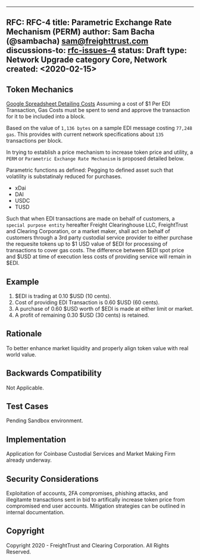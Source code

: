 
---
RFC: RFC-4
title: Parametric Exchange Rate Mechanism (PERM)
author:  Sam Bacha (@sambacha) sam@freighttrust.com
discussions-to: [rfc-issues-4](https://github.com/freight-chain/rfc/issues/5)
status: Draft
type: Network Upgrade
category Core, Network
created: <2020-02-15>
---
## Token Mechanics 
[Google Spreadsheet Detailing Costs](https://docs.google.com/spreadsheets/d/1YDjC3ShHhJnl_B55F0MfU01t0MOTN_Y6zMXjfmMcFLU/edit#gid=0)
Assuming a cost of $1 Per EDI Transaction, Gas Costs must be spent to send and approve the transaction for it to be included into a block. <br>

Based on the value of `1,136 bytes` on a sample EDI message costing `77,248 gas`. This provides with current network specifications about `135` transactions per block. <br>

In trying to establish a price mechanism to increase token price and utility, a `PERM` or `Parametric Exchange Rate Mechanism` is proposed detailed below. <br>

Parametric functions as defined: 
Pegging to defined asset such that volatility is substatinaly reduced for purchases. 
- xDai 
- DAI 
- USDC
- TUSD 

Such that when EDI transactions are made on behalf of customers, a `special purpose entity` hereafter Freight Clearinghouse LLC, FreightTrust and Clearing Corporation, or a market maker, shall act on behalf of customers through a 3rd party custodial service provider to either purchase the requesite tokens up to $1 USD value of $EDI for processing of transactions to cover gas costs. The difference between $EDI spot price and $USD at time of execution less costs of providing service will remain in $EDI. <br>

## Example 
1. $EDI is trading at 0.10 $USD (10 cents).
2. Cost of providing EDI Transaction is 0.60 $USD (60 cents).
3. A purchase of 0.60 $USD worth of $EDI is made at either limit or market. 
4. A profit of remaining 0.30 $USD (30 cents) is retained.

## Rationale
To better enhance market liquidity and properly align token value with real world value.

## Backwards Compatibility
Not Applicable.

## Test Cases
Pending Sandbox environment.

## Implementation
Application for Coinbase Custodial Services and Market Making Firm already underway.

## Security Considerations
Exploitation of accounts, 2FA compromises, phishing attacks, and illegitamte transactions sent in bid to artifically increase token price from compromised end user accounts. Mitigation strategies can be outlined in internal documentation.


## Copyright
Copyright 2020 - FreightTrust and Clearing Corporation. All Rights Reserved. 

